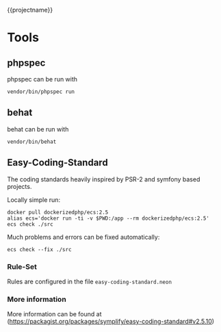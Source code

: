 {{projectname}}

# Tools

## phpspec

phpspec can be run with

    vendor/bin/phpspec run
    
## behat

behat can be run with

    vendor/bin/behat

## Easy-Coding-Standard

The coding standards heavily inspired by PSR-2 and symfony based projects.

Locally simple run:

    docker pull dockerizedphp/ecs:2.5
    alias ecs='docker run -ti -v $PWD:/app --rm dockerizedphp/ecs:2.5'
    ecs check ./src

Much problems and errors can be fixed automatically:

    ecs check --fix ./src

### Rule-Set

Rules are configured in the file ```easy-coding-standard.neon```

### More information

More information can be found at (https://packagist.org/packages/symplify/easy-coding-standard#v2.5.10) 
